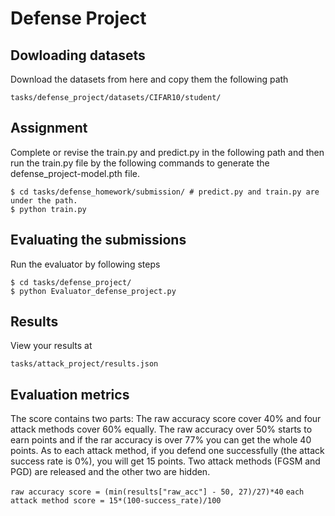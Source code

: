 # Defense Project

## Dowloading datasets
Download the datasets from here and copy them the following path
```
tasks/defense_project/datasets/CIFAR10/student/
```

## Assignment
Complete or revise the train.py and predict.py in the following path and then run the train.py file by the following commands to generate the defense_project-model.pth file.
```
$ cd tasks/defense_homework/submission/ # predict.py and train.py are under the path.
$ python train.py
```

## Evaluating the submissions
Run the evaluator by following steps
```
$ cd tasks/defense_project/
$ python Evaluator_defense_project.py
```


## Results
View your results at
```
tasks/attack_project/results.json
```

## Evaluation metrics
The score contains two parts: The raw accuracy score cover 40% and four attack methods cover 60% equally. The raw accuracy over 50% starts to earn points and if the rar accuracy is over 77% you can get the whole 40 points. As to each attack method, if you defend one successfully (the attack success rate is 0%), you will get 15 points. Two attack methods (FGSM and PGD) are released and the other two are hidden.

`raw accuracy score = (min(results["raw_acc"] - 50, 27)/27)*40`
`each attack method score = 15*(100-success_rate)/100`

